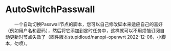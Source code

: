 # AutoSwitchPasswall
&emsp;&emsp;一个自动切换Passwall节点的脚本，您可以自己修改脚本来适应自己的喜好（例如用户名和密码），然后将它添加到定时任务中，这样就可以不用烦恼订阅自动更新时节点失效了（固件版本stupidloud/nanopi-openwrt 2022-12-06，小脚本，勿喷）。